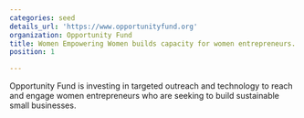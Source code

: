 ```yaml
---
categories: seed
details_url: 'https://www.opportunityfund.org'
organization: Opportunity Fund
title: Women Empowering Women builds capacity for women entrepreneurs.
position: 1

---
```


Opportunity Fund is investing in targeted outreach and technology to reach and engage women entrepreneurs who are seeking to build sustainable small businesses.
